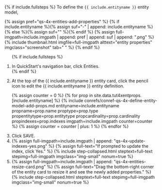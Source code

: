 {% if include.fullsteps %}
To define the `{{ include.entityname }}` entity model,

{% assign pref="qs-4x-entities-add-properties" %}
{% if include.entityname %}{% assign suf="-" | append: include.entityname %}{% else %}{% assign suf="" %}{% endif %}
{% assign full-imgpath=include.imgpath | append: pref | append: suf | append: ".png" %}
{% include thumbnail.html imgfile=full-imgpath alttext="entity properties" imgclass="screenshot" tab="  " %}
{% endif %}

<ol class="ol-steps">

  {% if include.fullsteps %}<li>In QuickStart's navigation bar, click <span class="uimenuitem">Entities</span>.</li>{% endif %}

  <li>At the top of the <span class="uilabel">{{ include.entityname }}</span> entity card, click the pencil icon <span><i class='fa fa-pencil-alt'></i></span> to edit the <span class="uilabel">{{ include.entityname }}</span> entity definition.</li>

  {% assign counter = 0 %}
  {% for prop in site.data.tut4xentprops.[include.entityname] %}
    {% include conrefs/conref-qs-4x-define-entity-model-add-props.md
      entityname=include.entityname
      propname=prop.name
      proptype=prop.type
      propentitytype=prop.entitytype
      propcardinality=prop.cardinality
      propindexes=prop.indexes
      imgpath=include.imgpath
      counter=counter
    %}
    {% assign counter = counter | plus: 1 %}
  {% endfor %}

  <li>Click <span class="inline-button">SAVE</span>.</li>

  <li>
  {% assign full-imgpath=include.imgpath | append: "qs-4x-update-indexes-yes.png" %}
  {% assign full-text="If prompted to update the index, click <span class='inline-button'>Yes</span>." %}
  {% include step-collapsed.html steptext=full-text stepimg=full-imgpath imgclass="img-small" nonum=true %}
  </li>

  <li>
  {% assign full-imgpath=include.imgpath | append: "qs-4x-entities-resize-card.png" %}
  {% assign full-text="Drag the bottom-right corner of the entity card to resize it and see the newly added properties." %}
  {% include step-collapsed.html steptext=full-text stepimg=full-imgpath imgclass="img-small" nonum=true %}
  </li>

</ol>